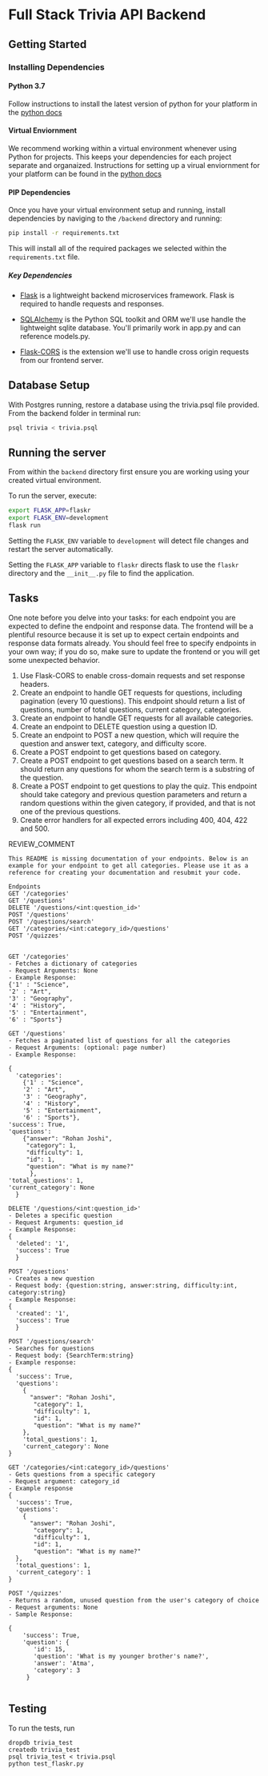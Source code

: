 # Full Stack Trivia API Backend

## Getting Started

### Installing Dependencies

#### Python 3.7

Follow instructions to install the latest version of python for your platform in the [python docs](https://docs.python.org/3/using/unix.html#getting-and-installing-the-latest-version-of-python)

#### Virtual Enviornment

We recommend working within a virtual environment whenever using Python for projects. This keeps your dependencies for each project separate and organaized. Instructions for setting up a virual enviornment for your platform can be found in the [python docs](https://packaging.python.org/guides/installing-using-pip-and-virtual-environments/)

#### PIP Dependencies

Once you have your virtual environment setup and running, install dependencies by naviging to the `/backend` directory and running:

```bash
pip install -r requirements.txt
```

This will install all of the required packages we selected within the `requirements.txt` file.

##### Key Dependencies

- [Flask](http://flask.pocoo.org/)  is a lightweight backend microservices framework. Flask is required to handle requests and responses.

- [SQLAlchemy](https://www.sqlalchemy.org/) is the Python SQL toolkit and ORM we'll use handle the lightweight sqlite database. You'll primarily work in app.py and can reference models.py.

- [Flask-CORS](https://flask-cors.readthedocs.io/en/latest/#) is the extension we'll use to handle cross origin requests from our frontend server.

## Database Setup
With Postgres running, restore a database using the trivia.psql file provided. From the backend folder in terminal run:
```bash
psql trivia < trivia.psql
```

## Running the server

From within the `backend` directory first ensure you are working using your created virtual environment.

To run the server, execute:

```bash
export FLASK_APP=flaskr
export FLASK_ENV=development
flask run
```

Setting the `FLASK_ENV` variable to `development` will detect file changes and restart the server automatically.

Setting the `FLASK_APP` variable to `flaskr` directs flask to use the `flaskr` directory and the `__init__.py` file to find the application.

## Tasks

One note before you delve into your tasks: for each endpoint you are expected to define the endpoint and response data. The frontend will be a plentiful resource because it is set up to expect certain endpoints and response data formats already. You should feel free to specify endpoints in your own way; if you do so, make sure to update the frontend or you will get some unexpected behavior.

1. Use Flask-CORS to enable cross-domain requests and set response headers.
2. Create an endpoint to handle GET requests for questions, including pagination (every 10 questions). This endpoint should return a list of questions, number of total questions, current category, categories.
3. Create an endpoint to handle GET requests for all available categories.
4. Create an endpoint to DELETE question using a question ID.
5. Create an endpoint to POST a new question, which will require the question and answer text, category, and difficulty score.
6. Create a POST endpoint to get questions based on category.
7. Create a POST endpoint to get questions based on a search term. It should return any questions for whom the search term is a substring of the question.
8. Create a POST endpoint to get questions to play the quiz. This endpoint should take category and previous question parameters and return a random questions within the given category, if provided, and that is not one of the previous questions.
9. Create error handlers for all expected errors including 400, 404, 422 and 500.

REVIEW_COMMENT
```
This README is missing documentation of your endpoints. Below is an example for your endpoint to get all categories. Please use it as a reference for creating your documentation and resubmit your code.

Endpoints
GET '/categories'
GET '/questions'
DELETE '/questions/<int:question_id>'
POST '/questions'
POST '/questions/search'
GET '/categories/<int:category_id>/questions'
POST '/quizzes'


GET '/categories'
- Fetches a dictionary of categories
- Request Arguments: None
- Example Response:
{'1' : "Science",
'2' : "Art",
'3' : "Geography",
'4' : "History",
'5' : "Entertainment",
'6' : "Sports"}

GET '/questions'
- Fetches a paginated list of questions for all the categories
- Request Arguments: (optional: page number)
- Example Response:

{
  'categories':
    {'1' : "Science",
    '2' : "Art",
    '3' : "Geography",
    '4' : "History",
    '5' : "Entertainment",
    '6' : "Sports"},
'success': True,
'questions':
    {"answer": "Rohan Joshi",
     "category": 1,
     "difficulty": 1,
     "id": 1,
     "question": "What is my name?"
      },
'total_questions': 1,
'current_category': None
  }

DELETE '/questions/<int:question_id>'
- Deletes a specific question
- Request Arguments: question_id
- Example Response:
{
  'deleted': '1',
  'success': True
  }

POST '/questions'
- Creates a new question
- Request body: {question:string, answer:string, difficulty:int, category:string}
- Example Response:
{
  'created': '1',
  'success': True
  }

POST '/questions/search'
- Searches for questions
- Request body: {SearchTerm:string}
- Example response:
{
  'success': True,
  'questions':
    {
      "answer": "Rohan Joshi",
       "category": 1,
       "difficulty": 1,
       "id": 1,
       "question": "What is my name?"
    },
    'total_questions': 1,
    'current_category': None
}

GET '/categories/<int:category_id>/questions'
- Gets questions from a specific category
- Request argument: category_id
- Example response
{
  'success': True,
  'questions':
    {
      "answer": "Rohan Joshi",
       "category": 1,
       "difficulty": 1,
       "id": 1,
       "question": "What is my name?"
  },
  'total_questions': 1,
  'current_category': 1
}

POST '/quizzes'
- Returns a random, unused question from the user's category of choice
- Request arguments: None
- Sample Response:

{
    'success': True,
    'question': {
       'id': 15,
       'question': 'What is my younger brother's name?',
       'answer': 'Atma',
       'category': 3
     }


```


## Testing
To run the tests, run
```
dropdb trivia_test
createdb trivia_test
psql trivia_test < trivia.psql
python test_flaskr.py
```
